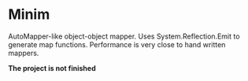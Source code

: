 # Minim
AutoMapper-like object-object mapper. 
Uses System.Reflection.Emit to generate map functions. Performance is very close to hand written mappers.

**The project is not finished**
